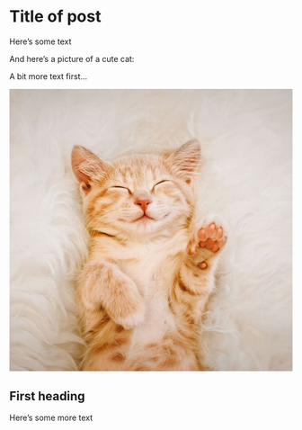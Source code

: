 # Title of post

Here’s some text

And here’s a picture of a cute cat:

A bit more text first...

![image of cat](images/cute_cat.png)


## First heading

Here’s some more text
